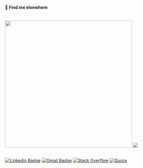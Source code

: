 #### 💬 Find me elsewhere

<br/>
<div>
  <img src="https://github-readme-stats.vercel.app/api?username=denilsonpy&show_icons=true&theme=tokyonight" width="420"/>
  <img src="https://github-readme-stats.vercel.app/api/top-langs/?username=denilsonpy&theme=tokyonight&layout=compact&langs_count=10&hide=html,css,scss" />
</div>
<br/>

[![Linkedin Badge](https://img.shields.io/badge/-Linkedin-blue?style=for-the-badge&logo=Linkedin&logoColor=white&link=https://www.linkedin.com/in/rodrigo-goncalves-santana/)](https://www.linkedin.com/in/denilson-martins-2781951b2/) 
[![Gmail Badge](https://img.shields.io/badge/-contato.denilsonsilva@gmail.com-c14438?style=for-the-badge&logo=Gmail&logoColor=white&link=mailto:contato.denilsonsilva@gmail.com)](mailto:contato.denilsonsilva@gmail.com)
[![Stack Overflow](https://img.shields.io/badge/-Stackoverflow-FE7A16?style=for-the-badge&logo=stack-overflow&logoColor=white)](https://stackoverflow.com/users/15874052/denilson-martins) 
[![Quora](https://img.shields.io/badge/Quora-%23B92B27.svg?style=for-the-badge&logo=Quora&logoColor=white)](https://pt.quora.com/profile/Den%C3%ADlson-Silva)
